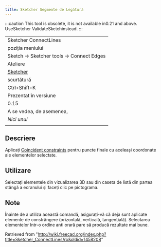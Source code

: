```yaml
---
title: Sketcher Segmente de Legătură
---
```

:::caution
This tool is obsolete, it is not available in0.21 and above. UseSketcher ValidateSketchinstead.
:::

|  |
| --- |
| Sketcher ConnectLines |
| poziția meniului |
| Sketch → Sketcher tools → Connect Edges |
| Ateliere |
| [Sketcher](/Sketcher_Workbench/ro "Sketcher Workbench/ro") |
| scurtătură |
| Ctrl+Shift+K |
| Prezentat în versiune |
| 0.15 |
| A se vedea, de asemenea, |
| *Nici unul* |
|  |

## Descriere

Aplicați [Coincident constraints](/Sketcher_ConstrainCoincident "Sketcher ConstrainCoincident") pentru puncte finale cu aceleași coordonate ale elementelor selectate.

## Utilizare

Selectați elementele din vizualizarea 3D sau din caseta de listă din partea stângă a ecranului și faceți clic pe pictograma.

## Note

Înainte de a utiliza această comandă, asigurați-vă că deja sunt aplicate elemente de constrângere (orizontală, verticală, tangențială). Selectarea elementelor într-o ordine anti orară pare să producă rezultate mai bune.

Retrieved from "<http://wiki.freecad.org/index.php?title=Sketcher_ConnectLines/ro&oldid=1458208>"